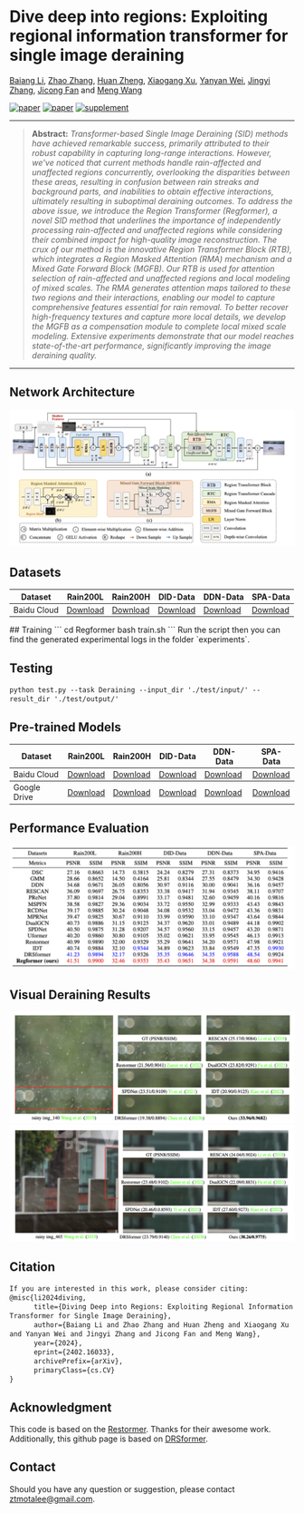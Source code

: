 # Dive deep into regions: Exploiting regional information transformer for single image deraining

[Baiang Li](https://ztmotalee.github.io), [Zhao Zhang](https://sites.google.com/site/cszzhang), [Huan Zheng](), [Xiaogang Xu](https://xiaogang00.github.io), [Yanyan Wei](http://faculty.hfut.edu.cn/weiyanyan/en/index.htm), [Jingyi Zhang](), [Jicong Fan]() and [Meng Wang]()

[![paper](https://img.shields.io/badge/arXiv-Paper-<COLOR>.svg)](https://arxiv.org/abs/2402.16033)
[![paper](https://img.shields.io/badge/paper-camera%20ready-orange)]()
[![supplement](https://img.shields.io/badge/Supplementary-Material-red)]()

<hr />

> **Abstract:** *Transformer-based Single Image Deraining (SID) methods have achieved remarkable success, primarily attributed to their robust capability in capturing long-range interactions. However, we've noticed that current methods handle rain-affected and unaffected regions concurrently, overlooking the disparities between these areas, resulting in confusion between rain streaks and background parts, and inabilities to obtain effective interactions, ultimately resulting in suboptimal deraining outcomes. To address the above issue, we introduce the Region Transformer (Regformer), a novel SID method that underlines the importance of independently processing rain-affected and unaffected regions while considering their combined impact for high-quality image reconstruction. The crux of our method is the innovative Region Transformer Block (RTB), which integrates a Region Masked Attention (RMA) mechanism and a Mixed Gate Forward Block (MGFB). Our RTB is used for attention selection of rain-affected and unaffected regions and local modeling of mixed scales. The RMA generates attention maps tailored to these two regions and their interactions, enabling our model to capture comprehensive features essential for rain removal. To better recover high-frequency textures and capture more local details, we develop the MGFB as a compensation module to complete local mixed scale modeling. Extensive experiments demonstrate that our model reaches state-of-the-art performance, significantly improving the image deraining quality.*
<hr />

## Network Architecture

<img src = "figs/Regformer.png">

## Datasets
<table>
<thead>
  <tr>
    <th>Dataset</th>
    <th>Rain200L</th>
    <th>Rain200H</th>
    <th>DID-Data</th>
    <th>DDN-Data</th>
    <th>SPA-Data</th>
  </tr>
</thead>
<tbody>
  <tr>
    <td>Baidu Cloud</td>
    <td> <a href="">Download</a> </td>
    <td> <a href="">Download</a> </td>
    <td> <a href="">Download</a> </td>
    <td> <a href="">Download</a> </td>
    <td> <a href="">Download</a> </td>
  </tr>
</tbody>
</table>
## Training
```
cd Regformer
bash train.sh
```
Run the script then you can find the generated experimental logs in the folder `experiments`.

## Testing
```
python test.py --task Deraining --input_dir './test/input/' --result_dir './test/output/'
```

## Pre-trained Models
<table>
<thead>
  <tr>
    <th>Dataset</th>
    <th>Rain200L</th>
    <th>Rain200H</th>
    <th>DID-Data</th>
    <th>DDN-Data</th>
    <th>SPA-Data</th>
  </tr>
</thead>
<tbody>
  <tr>
    <td>Baidu Cloud</td>
    <td> <a href="">Download</a> </td>
    <td> <a href="">Download</a> </td>
    <td> <a href="">Download</a> </td>
    <td> <a href="">Download</a> </td>
    <td> <a href="">Download</a> </td>
  </tr>
</tbody>
<tbody>
  <tr>
    <td>Google Drive</td>
    <td> <a href="">Download</a> </td>
    <td> <a href="">Download</a> </td>
    <td> <a href="">Download</a> </td>
    <td> <a href="">Download</a> </td>
    <td> <a href="">Download</a> </td>
  </tr>
</tbody>
</table>

## Performance Evaluation
<img src = "figs/table.png">

## Visual Deraining Results
<img src = "figs/show1.png">
<img src = "figs/show2.png">



## Citation
```
If you are interested in this work, please consider citing:
@misc{li2024diving,
      title={Diving Deep into Regions: Exploiting Regional Information Transformer for Single Image Deraining}, 
      author={Baiang Li and Zhao Zhang and Huan Zheng and Xiaogang Xu and Yanyan Wei and Jingyi Zhang and Jicong Fan and Meng Wang},
      year={2024},
      eprint={2402.16033},
      archivePrefix={arXiv},
      primaryClass={cs.CV}
}
```
## Acknowledgment
This code is based on the [Restormer](https://github.com/swz30/Restormer). Thanks for their awesome work. Additionally, this github page is based on [DRSformer](https://github.com/cschenxiang/DRSformer).

## Contact
Should you have any question or suggestion, please contact ztmotalee@gmail.com.
